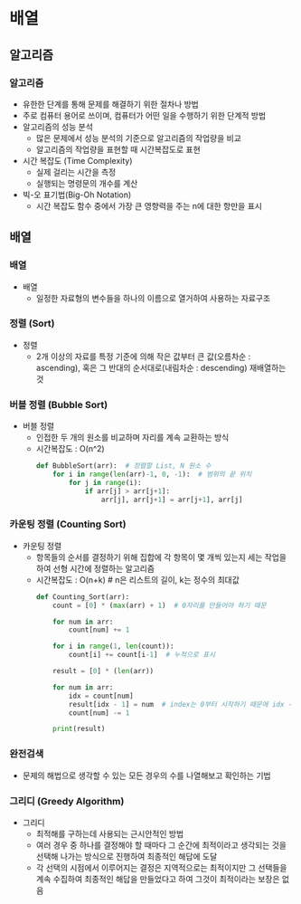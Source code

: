 # 배열
## 알고리즘
### 알고리즘
 - 유한한 단계를 통해 문제를 해결하기 위한 절차나 방법
 - 주로 컴퓨터 용어로 쓰이며, 컴퓨터가 어떤 일을 수행하기 위한 단계적 방법
 - 알고리즘의 성능 분석
   - 많은 문제에서 성능 분석의 기준으로 알고리즘의 작업량을 비교
   - 알고리즘의 작업량을 표현할 때 시간복잡도로 표현
 - 시간 복잡도 (Time Complexity)
   - 실제 걸리는 시간을 측정
   - 실행되는 명령문의 개수를 계산
 - 빅-오 표기법(Big-Oh Notation)
   - 시간 복잡도 함수 중에서 가장 큰 영향력을 주는 n에 대한 항만을 표시

## 배열
### 배열
 - 배열
   - 일정한 자료형의 변수들을 하나의 이름으로 열거하여 사용하는 자료구조
### 정렬 (Sort)
 - 정렬
   - 2개 이상의 자료를 특정 기준에 의해 작은 값부터 큰 값(오름차순 : ascending), 혹은 그 반대의 순서대로(내림차순 : descending) 재배열하는 것

### 버블 정렬 (Bubble Sort)
 - 버블 정렬
   - 인접한 두 개의 원소를 비교하며 자리를 계속 교환하는 방식
   - 시간복잡도 : O(n^2)
     ```python
     def BubbleSort(arr):  # 정렬할 List, N 원소 수
         for i in range(len(arr)-1, 0, -1):  # 범위의 끝 위치
             for j in range(i):
                 if arr[j] > arr[j+1]:
                     arr[j], arr[j+1] = arr[j+1], arr[j]
     ```

### 카운팅 정렬 (Counting Sort)
 - 카운팅 정렬
   - 항목들의 순서를 결정하기 위해 집합에 각 항목이 몇 개씩 있는지 세는 작업을 하여 선형 시간에 정렬하는 알고리즘
   - 시간복잡도 : O(n+k)  # n은 리스트의 길이, k는 정수의 최대값
     ```python
     def Counting_Sort(arr):
         count = [0] * (max(arr) + 1)  # 0자리를 만들어야 하기 때문
  
         for num in arr:
             count[num] += 1
  
         for i in range(1, len(count)):
             count[i] += count[i-1]  # 누적으로 표시
  
         result = [0] * (len(arr))
  
         for num in arr:
             idx = count[num]
             result[idx - 1] = num  # index는 0부터 시작하기 때문에 idx - 1
             count[num] -= 1
  
         print(result)
     ```

### 완전검색
 - 문제의 해법으로 생각할 수 있는 모든 경우의 수를 나열해보고 확인하는 기법

### 그리디 (Greedy Algorithm)
 - 그리디
   - 최적해를 구하는데 사용되는 근시안적인 방법
   - 여러 경우 중 하나를 결정해야 할 때마다 그 순간에 최적이라고 생각되는 것을 선택해 나가는 방식으로 진행하여 최종적인 해답에 도달
   - 각 선택의 시점에서 이루어지는 결정은 지역적으로는 최적이지만 그 선택들을 계속 수집하여 최종적인 해답을 만들었다고 하여 그것이 최적이라는 보장은 없음